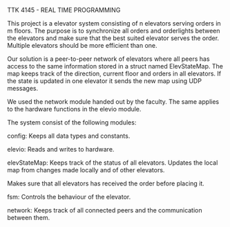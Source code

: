 TTK 4145 - REAL TIME PROGRAMMING

This project is a elevator system consisting of n elevators serving orders in m floors. The purpose is to synchronize all orders and orderlights between the elevators and make sure that the best suited elevator serves the order. Multiple elevators should be more efficient than one. 

Our solution is a peer-to-peer network of elevators where all peers has access to the same information stored in a struct named ElevStateMap. The map keeps track of the direction, current floor and orders in all elevators. If the state is updated in one elevator it sends the new map using UDP messages. 

We used the network module handed out by the faculty. The same applies to the hardware functions in the elevio module.


The system consist of the following modules: 

config:
Keeps all data types and constants. 

elevio:
Reads and writes to hardware. 

elevStateMap: 
Keeps track of the status of all elevators. Updates the local map from changes made locally and of other elevators. 

Makes sure that all elevators has received the order before placing it. 


fsm: 
Controls the behaviour of the elevator. 

network: 
Keeps track of all connected peers and the communication between them. 
